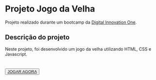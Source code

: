 # Projeto Jogo da Velha

Projeto realizado durante um bootcamp da [Digital Innovation One](https://digitalinnovation.one).

## Descrição do projeto
Neste projeto, foi desenvolvido um jogo da velha utilizando HTML, CSS e Javascript.

# <button>[JOGAR AGORA](https://geovaneramirez.github.io/Projeto_Jogo_da_Velha/) </button>


